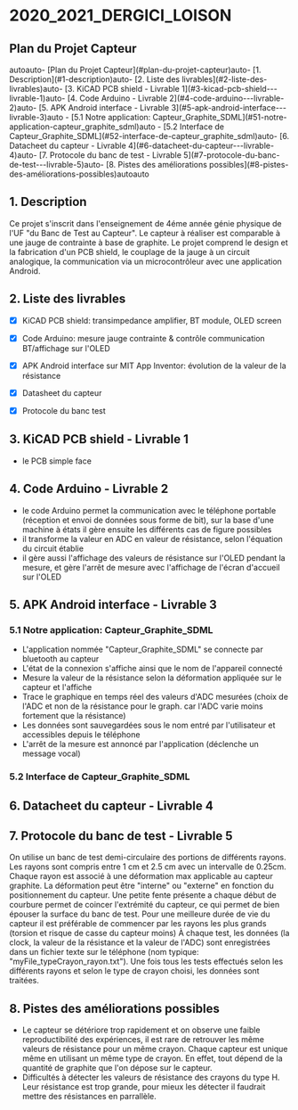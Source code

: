 # 2020_2021_DERGICI_LOISON

## Plan du Projet Capteur
<!-- TOC depthFrom:2 -->autoauto- [Plan du Projet Capteur](#plan-du-projet-capteur)auto- [1. Description](#1-description)auto- [2. Liste des livrables](#2-liste-des-livrables)auto- [3. KiCAD PCB shield - Livrable 1](#3-kicad-pcb-shield---livrable-1)auto- [4. Code Arduino - Livrable 2](#4-code-arduino---livrable-2)auto- [5. APK Android interface - Livrable 3](#5-apk-android-interface---livrable-3)auto    - [5.1 Notre application: Capteur_Graphite_SDML](#51-notre-application-capteur_graphite_sdml)auto    - [5.2 Interface de Capteur_Graphite_SDML](#52-interface-de-capteur_graphite_sdml)auto- [6. Datacheet du capteur - Livrable 4](#6-datacheet-du-capteur---livrable-4)auto- [7. Protocole du banc de test - Livrable 5](#7-protocole-du-banc-de-test---livrable-5)auto- [8. Pistes des améliorations possibles](#8-pistes-des-améliorations-possibles)autoauto<!-- /TOC -->

## 1. Description 
Ce projet s'inscrit dans l'enseignement de 4éme année génie physique de l'UF "du Banc de Test au Capteur". Le capteur à réaliser est comparable à une jauge de contrainte à base de graphite. Le projet comprend le design et la fabrication d'un PCB shield, le couplage de la jauge à un circuit analogique, la communication via un microcontrôleur avec une application Android. 
 
## 2. Liste des livrables

- [x] KiCAD PCB shield: transimpedance amplifier, BT module, OLED screen
- [x] Code Arduino: mesure jauge contrainte & contrôle communication BT/affichage sur l'OLED
- [x] APK Android interface sur MIT App Inventor: évolution de la valeur de la résistance
- [x] Datasheet du capteur
- [x] Protocole du banc test


## 3. KiCAD PCB shield - Livrable 1
- le PCB simple face 


## 4. Code Arduino - Livrable 2
- le code Arduino permet la communication avec le téléphone portable (réception et envoi de données sous forme de bit), sur la base d'une machine à états il gère ensuite les différents cas de figure possibles
- il transforme la valeur en ADC en valeur de résistance, selon l'équation du circuit établie
- il gère aussi l'affichage des valeurs de résistance sur l'OLED pendant la mesure, et gère l'arrêt de mesure avec l'affichage de l'écran d'accueil sur l'OLED


## 5. APK Android interface - Livrable 3

### 5.1 Notre application: Capteur_Graphite_SDML
- L'application nommée "Capteur_Graphite_SDML" se connecte par bluetooth au capteur 
- L'état de la connexion s'affiche ainsi que le nom de l'appareil connecté
- Mesure la valeur de la résistance selon la déformation appliquée sur le capteur et l'affiche
- Trace le graphique en temps réel des valeurs d'ADC mesurées (choix de l'ADC et non de la résistance pour le graph. car l'ADC varie moins fortement que la résistance)
- Les données sont sauvegardées sous le nom entré par l'utilisateur et accessibles depuis le téléphone 
- L'arrêt de la mesure est annoncé par l'application (déclenche un message vocal)

### 5.2 Interface de Capteur_Graphite_SDML


## 6. Datacheet du capteur - Livrable 4

## 7. Protocole du banc de test - Livrable 5
On utilise un banc de test demi-circulaire des portions de différents rayons. Les rayons sont compris entre 1 cm et 2.5 cm avec un intervalle de 0.25cm. Chaque rayon est associé à une déformation max applicable au capteur graphite. La déformation peut être "interne" ou "externe" en fonction du positionnement du capteur. Une petite fente présente a chaque début de courbure permet de coincer l'extrémité du capteur, ce qui permet de bien épouser la surface du banc de test. Pour une meilleure durée de vie du capteur il est préférable de commencer par les rayons les plus grands (torsion et risque de casse du capteur moins)
À chaque test, les données (la clock, la valeur de la résistance et la valeur de l'ADC) sont enregistrées dans un fichier texte sur le téléphone (nom typique: "myFile_typeCrayon_rayon.txt").
Une fois tous les tests effectués selon les différents rayons et selon le type de crayon choisi, les données sont traitées.

## 8. Pistes des améliorations possibles
- Le capteur se détériore trop rapidement et on observe une faible reproductibilité des expériences, il est rare de retrouver les même valeurs de résistance pour un même crayon. Chaque capteur est unique même en utilisant un même type de crayon. En effet, tout dépend de la quantité de graphite que l'on dépose sur le capteur.  
- Difficultés à détecter les valeurs de résistance des crayons du type H. Leur résistance est trop grande, pour mieux les détecter il faudrait mettre des résistances en parrallèle. 
